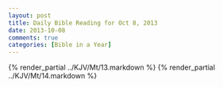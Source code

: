 ```yaml
---
layout: post
title: Daily Bible Reading for Oct 8, 2013
date: 2013-10-08
comments: true
categories: [Bible in a Year]
---
```

{% render_partial ../KJV/Mt/13.markdown %}
{% render_partial ../KJV/Mt/14.markdown %}
